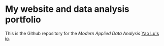 # My website and data analysis portfolio
This is the Github repository for the _Modern Applied Data Analysis_ [Yao Lu's io](https://yl3362.github.io/yaolu-MADA-portfolio/). 